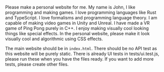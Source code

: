 Please make a personal website for me.
My name is John, I like programming and making games.
I love programming languages like Rust and TypeScript.
I love formalisms and programming language theory.
I am capable of making video games in Unity and Unreal.
I have made a VR game of Ping Pong purely in C++.
I enjoy making visually cool looking things like special effects.
In the personal website, please make it look visually cool and algorithmic using CSS effects.

The main website should be in `index.html`.
There should be no API test as this website will be purely static.
There is already UI tests in tests/ui.test.js, please run these when you have the files ready.
If you want to add more tests, please create other files.
